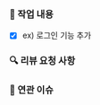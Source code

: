 ### 🚀 작업 내용

<!-- 주요 변경 사항이나 강조하고 싶은 내용을 설명해주세요. -->

- [x] ex) 로그인 기능 추가

### 🔍 리뷰 요청 사항

<!-- 리뷰어가 중점적으로 봐야 할 내용을 적어주세요. -->

### 📝 연관 이슈

<!-- 연관된 이슈를 아래와 같이 명시해 닫아주세요.>

> ex) close #80
